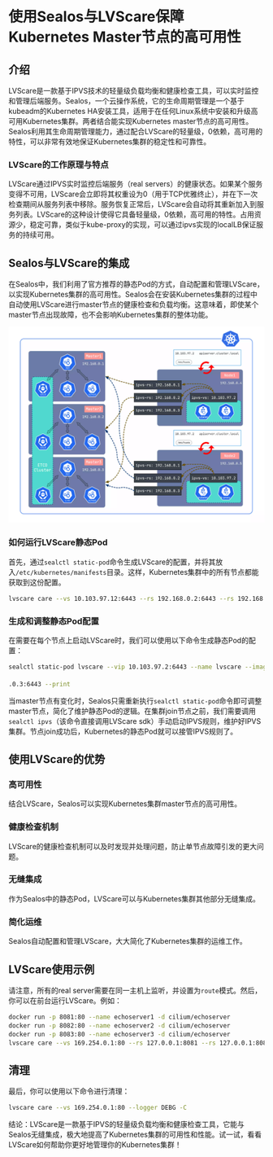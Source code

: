 # 使用Sealos与LVScare保障Kubernetes Master节点的高可用性

## 介绍

LVScare是一款基于IPVS技术的轻量级负载均衡和健康检查工具，可以实时监控和管理后端服务。Sealos，一个云操作系统，它的生命周期管理是一个基于kubeadm的Kubernetes HA安装工具，适用于在任何Linux系统中安装和升级高可用Kubernetes集群。两者结合能实现Kubernetes master节点的高可用性。Sealos利用其生命周期管理能力，通过配合LVScare的轻量级，0依赖，高可用的特性，可以非常有效地保证Kubernetes集群的稳定性和可靠性。

### LVScare的工作原理与特点

LVScare通过IPVS实时监控后端服务（real servers）的健康状态。如果某个服务变得不可用，LVScare会立即将其权重设为0（用于TCP优雅终止），并在下一次检查期间从服务列表中移除。服务恢复正常后，LVScare会自动将其重新加入到服务列表。LVScare的这种设计使得它具备轻量级，0依赖，高可用的特性。占用资源少，稳定可靠，类似于kube-proxy的实现，可以通过ipvs实现的localLB保证服务的持续可用。

## Sealos与LVScare的集成

在Sealos中，我们利用了官方推荐的静态Pod的方式，自动配置和管理LVScare，以实现Kubernetes集群的高可用性。Sealos会在安装Kubernetes集群的过程中自动使用LVScare进行master节点的健康检查和负载均衡。这意味着，即使某个master节点出现故障，也不会影响Kubernetes集群的整体功能。

![](./images/01.webp)

### 如何运行LVScare静态Pod

首先，通过`sealctl static-pod`命令生成LVScare的配置，并将其放入`/etc/kubernetes/manifests`目录。这样，Kubernetes集群中的所有节点都能获取到这份配置。

```bash
lvscare care --vs 10.103.97.12:6443 --rs 192.168.0.2:6443 --rs 192.168.0.3:6443 --rs 192.168.0.4:6443 --interval 5 --mode route
```

### 生成和调整静态Pod配置

在需要在每个节点上启动LVScare时，我们可以使用以下命令生成静态Pod的配置：

```bash
sealctl static-pod lvscare --vip 10.103.97.2:6443 --name lvscare --image lvscare:latest --masters 192.168.0.2:6443,192.168

.0.3:6443 --print
```

当master节点有变化时，Sealos只需重新执行`sealctl static-pod`命令即可调整master节点，简化了维护静态Pod的逻辑。在集群join节点之前，我们需要调用`sealctl ipvs`（该命令直接调用LVScare sdk）手动启动IPVS规则，维护好IPVS集群。节点join成功后，Kubernetes的静态Pod就可以接管IPVS规则了。

## 使用LVScare的优势

### 高可用性

结合LVScare，Sealos可以实现Kubernetes集群master节点的高可用性。

### 健康检查机制

LVScare的健康检查机制可以及时发现并处理问题，防止单节点故障引发的更大问题。

### 无缝集成

作为Sealos中的静态Pod，LVScare可以与Kubernetes集群其他部分无缝集成。

### 简化运维

Sealos自动配置和管理LVScare，大大简化了Kubernetes集群的运维工作。

## LVScare使用示例

请注意，所有的real server需要在同一主机上监听，并设置为`route`模式。然后，你可以在前台运行LVScare。例如：

```bash
docker run -p 8081:80 --name echoserver1 -d cilium/echoserver
docker run -p 8082:80 --name echoserver2 -d cilium/echoserver
docker run -p 8083:80 --name echoserver3 -d cilium/echoserver
lvscare care --vs 169.254.0.1:80 --rs 127.0.0.1:8081 --rs 127.0.0.1:8082 --rs 127.0.0.1:8083 --logger DEBG --health-schem http --health-path /
```

## 清理

最后，你可以使用以下命令进行清理：

```bash
lvscare care --vs 169.254.0.1:80 --logger DEBG -C
```

结论：LVScare是一款基于IPVS的轻量级负载均衡和健康检查工具，它能与Sealos无缝集成，极大地提高了Kubernetes集群的可用性和性能。试一试，看看LVScare如何帮助你更好地管理你的Kubernetes集群！
